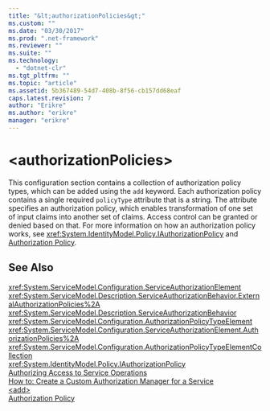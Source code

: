 ```yaml
---
title: "&lt;authorizationPolicies&gt;"
ms.custom: ""
ms.date: "03/30/2017"
ms.prod: ".net-framework"
ms.reviewer: ""
ms.suite: ""
ms.technology: 
  - "dotnet-clr"
ms.tgt_pltfrm: ""
ms.topic: "article"
ms.assetid: 5b367489-54d7-408b-8f56-cb157dd68eaf
caps.latest.revision: 7
author: "Erikre"
ms.author: "erikre"
manager: "erikre"
---
```

# &lt;authorizationPolicies&gt;
This configuration section contains a collection of authorization policy types, which can be added using the `add` keyword. Each authorization policy contains a single required `policyType` attribute that is a string. The attribute specifies an authorization policy, which enables transformation of one set of input claims into another set of claims. Access control can be granted or denied based on that. For more information on how an authorization policy works, see <xref:System.IdentityModel.Policy.IAuthorizationPolicy> and [Authorization Policy](../../../../../docs/framework/wcf/samples/authorization-policy.md).  
  
## See Also  
 <xref:System.ServiceModel.Configuration.ServiceAuthorizationElement>   
 <xref:System.ServiceModel.Description.ServiceAuthorizationBehavior.ExternalAuthorizationPolicies%2A>   
 <xref:System.ServiceModel.Description.ServiceAuthorizationBehavior>   
 <xref:System.ServiceModel.Configuration.AuthorizationPolicyTypeElement>   
 <xref:System.ServiceModel.Configuration.ServiceAuthorizationElement.AuthorizationPolicies%2A>   
 <xref:System.ServiceModel.Configuration.AuthorizationPolicyTypeElementCollection>   
 <xref:System.IdentityModel.Policy.IAuthorizationPolicy>   
 [Authorizing Access to Service Operations](../../../../../docs/framework/wcf/samples/authorizing-access-to-service-operations.md)   
 [How to: Create a Custom Authorization Manager for a Service](../../../../../docs/framework/wcf/extending/how-to-create-a-custom-authorization-manager-for-a-service.md)   
 [\<add>](../../../../../docs/framework/configure-apps/file-schema/wcf/add-of-authorizationpolicies.md)   
 [Authorization Policy](../../../../../docs/framework/wcf/samples/authorization-policy.md)
